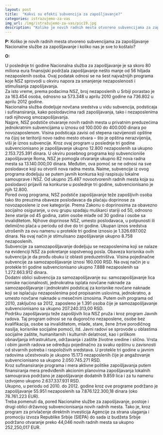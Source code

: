 ```yaml
---
layout: post
title:  "Kakvi su efekti subvencija za zapošljavanje?"
categories: istrazujemo-za-vas
img_url: /img/istražujemo-za-vas/pic19.jpg
description: "Koliko je novih radnih mesta otvoreno subvencijama za zapošljavanje Nacionalne službe za zapošljavanje i koliko nas je sve to koštalo?"
---
```


**P:**
Koliko je novih radnih mesta otvoreno subvencijama za zapošljavanje Nacionalne službe za zapošljavanje i koliko nas je sve to koštalo?


**O:**

<div class="justify">
U poslednje tri godine Nacionalna služba za zapošljavanje je sa skoro 80 miliona eura finansijski podržala zapošljavanje nešto manje od 56 hiljada nezaposlenih osoba. Ovaj podatak odnosi se na šest najvažnijih programa koje NSZ sprovodi u okviru napora za smanjenje nezaposlenosti i stimulisanja zapošljavanja.<br/>
Za isto vreme, prema podacima NSZ, broj nezaposlenih u Srbiji porastao je za 163.454 osoba, odnosno sa 573.348 u aprilu 2010 godine na 736.802 u aprilu 2012 godine.<br/>
Nacionalna služba dodeljuje novčana sredstva u vidu subvencija, podsticaja i sufinansiranja, kako poslodavcima radi zapošljavanja, tako i nezaposlenima radi njihovog smozapošljavanja.<br/>
Najpre, NSZ podstiče otvaranje novih radnih mesta u privatnim preduzećima jednokratnim subvencijama u iznosu od 100.000 do 400.000 dinara po novozaposlenom. Visina podsticaja zavisi od stepena razvijenosti opštine na čijoj se teritoriji novo radno mesto otvara – što je opština nerazvijenija, viši je iznos subvencije. Kroz ovaj program u poslednje tri godine subvencionisano je zapošljavanje ukupno 12.800 nezaposlenih sa ukupno 2.153.725.391 dinara. U okviru posebnog programa koji subvencioniše zapošljavanje Roma, NSZ je pomogla otvaranje ukupno 82 nova radna mesta sa 13.140.000,00 dinara. Međutim, ova pomoć se ne odnosi na sve poslodavce koji su otvorili nova radna mesta. Naime, subvencije iz ovog programa dodeljuju se putem javnih konkursa koji raspisuju lokalne samouprave i NSZ. Od ukupno 25.487 novootvorenih radnih mesta koja su poslodavci prijavili na konkurse u poslednje tri godine, subvencionisano je njih 12.800.<br/>
Pored ovog programa, NSZ podstiče zapošljavanje teže zapošljivih osoba tako što preuzima obaveze poslodavaca da plaćaju doprinose za novozaposlene iz ove kategorije. Prema Zakonu o doprinosima za obavezno socijalno osiguranje, u ovu grupu spadaju muškarci stariji od 50, odnosno žene starije od 45 godina, zatim osobe mlađe od 30 godina i osobe sa invaliditetom. Njihove doprinose NSZ, umesto poslodavaca, u potpunosti ili delimično plaća u periodu od dve do tri godine. Ukupan iznos sredstva utrošenih za ovu namenu u protekle tri godine iznosio je 1.326.697.002 dinara. Na ovaj način je stimulisano zapošljavanje ukupno 8.758 nezaposlenih.<br/>
Subvencije za samozapošljavanje dodeljuju se nezaposlenima koji se nalaze na evidenciji NSZ za pokretanje sopstvenog posla. Obaveza korisnika ovih subvencija je da prođu obuku iz oblasti preduzetništva. Visina pojedinačne subvencije za samozapošljavanje iznosi 160.000 RSD. Na ovaj način je u protekle tri godine subvencionisano ukupno 7.888 nezaposlenih sa  1.272.663.912 dinara.<br/>
Dodatni oblici subvencija za samozapošljavanje su: samozapošljavanje lica romske nacionalnosti, jednokratna isplata novčane naknade za samozapošljavanje i jednokratni podsticaj za korisnike novčane naknade koji se isplaćuju nezaposlenima pod propisanim uslovima, jednokratno, a umesto novčane naknade u mesečnim iznosima. Putem ovih programa od 2010, zaključno sa 2012, zaposleno je 1.391 osoba čije je samozapošljavanje subvencionisano sa ukupno 207.240.313,00 RSD.<br/>
Podršku zapošljavanju teže zapošljivih lica NSZ pruža i kroz program Javnih radova. Taj program odnosi se na dugoročno nezaposlene, osobe bez kvalifikacija, osobe sa invaliditetom, mlade, stare, žene žrtve porodičnog nasilja, korisnike socijalne pomoći, itd. Javni radovi se sprovode u oblastima socijalne zaštite, humanitarnih i kulturnih delatnost, kao i prilikom obnavljanja infrastrukture, održavanja i zaštite životne sredine i slično. Vrsta i obim javnih radova se određuju pojedinačno za svaku opštinu u zavisnosti od stvarnih potreba i raspoloživih sredstava. U protekle tri godine u javnim radovima učestvovalo je ukupno 15.173 nezaposlenih čije je angažovanje subvencionisano sa ukupno 2.050.745.271 RSD.<br/>
Kroz sufinansiranje programa i mera aktivne politike zapošljavanja putem finansiranja mera predviđenih akcionim planovima zapošljavanja lokalnih samouprava podržano je zapošljavanje dodatnih 9.859 lica i za tu namenu izdvojeno ukupno 2.637.337.931 RSD.<br/>
Ukupno, u periodu od 2010. do 2012. godine kroz ove programe podržano je zapošljavanje 55.951 nezaposlenih sa 7.876.122.300,18 dinara (oko 78.761.223 EUR).<br/>
Treba pomenuti da, pored Nacionalne službe za zapošljavanje, postoje i drugi oblici državnog subvencionisanja novih radnih mesta. Tako je, kroz program za privlačenje direktnih investicija Agencije za strana ulaganja i promociju izvoza Republike Srbije (SIEPA) do sada iz budžeta Srbije podržano otvaranje preko 44,046 novih radnih mesta sa ukupno 252,250,017 EUR.<br/></div>